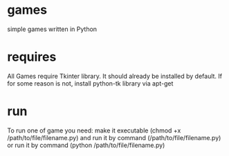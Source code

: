 games
=====

simple games written in Python

requires
========

All Games require Tkinter library. It should already be installed by default.
If for some reason is not, install python-tk library via apt-get

run
========

To run one of game you need:
make it executable (chmod +x /path/to/file/filename.py) and run it by command (/path/to/file/filename.py)
or
run it by command (python /path/to/file/filename.py)
